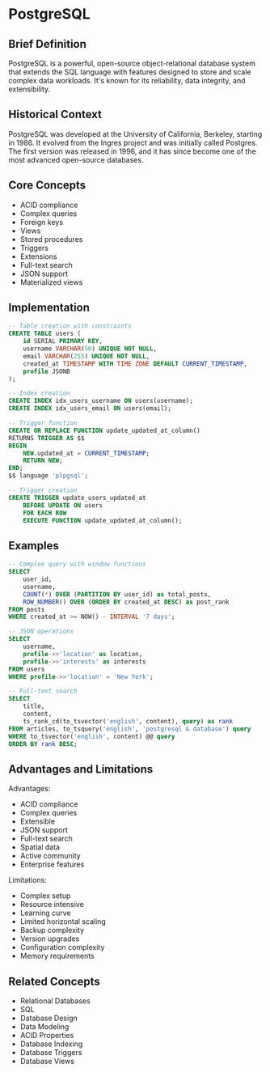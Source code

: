 # PostgreSQL

## Brief Definition
PostgreSQL is a powerful, open-source object-relational database system that extends the SQL language with features designed to store and scale complex data workloads. It's known for its reliability, data integrity, and extensibility.

## Historical Context
PostgreSQL was developed at the University of California, Berkeley, starting in 1986. It evolved from the Ingres project and was initially called Postgres. The first version was released in 1996, and it has since become one of the most advanced open-source databases.

## Core Concepts
- ACID compliance
- Complex queries
- Foreign keys
- Views
- Stored procedures
- Triggers
- Extensions
- Full-text search
- JSON support
- Materialized views

## Implementation
```sql
-- Table creation with constraints
CREATE TABLE users (
    id SERIAL PRIMARY KEY,
    username VARCHAR(50) UNIQUE NOT NULL,
    email VARCHAR(255) UNIQUE NOT NULL,
    created_at TIMESTAMP WITH TIME ZONE DEFAULT CURRENT_TIMESTAMP,
    profile JSONB
);

-- Index creation
CREATE INDEX idx_users_username ON users(username);
CREATE INDEX idx_users_email ON users(email);

-- Trigger function
CREATE OR REPLACE FUNCTION update_updated_at_column()
RETURNS TRIGGER AS $$
BEGIN
    NEW.updated_at = CURRENT_TIMESTAMP;
    RETURN NEW;
END;
$$ language 'plpgsql';

-- Trigger creation
CREATE TRIGGER update_users_updated_at
    BEFORE UPDATE ON users
    FOR EACH ROW
    EXECUTE FUNCTION update_updated_at_column();
```

## Examples
```sql
-- Complex query with window functions
SELECT 
    user_id,
    username,
    COUNT(*) OVER (PARTITION BY user_id) as total_posts,
    ROW_NUMBER() OVER (ORDER BY created_at DESC) as post_rank
FROM posts
WHERE created_at >= NOW() - INTERVAL '7 days';

-- JSON operations
SELECT 
    username,
    profile->>'location' as location,
    profile->>'interests' as interests
FROM users
WHERE profile->>'location' = 'New York';

-- Full-text search
SELECT 
    title,
    content,
    ts_rank_cd(to_tsvector('english', content), query) as rank
FROM articles, to_tsquery('english', 'postgresql & database') query
WHERE to_tsvector('english', content) @@ query
ORDER BY rank DESC;
```

## Advantages and Limitations
Advantages:
- ACID compliance
- Complex queries
- Extensible
- JSON support
- Full-text search
- Spatial data
- Active community
- Enterprise features

Limitations:
- Complex setup
- Resource intensive
- Learning curve
- Limited horizontal scaling
- Backup complexity
- Version upgrades
- Configuration complexity
- Memory requirements

## Related Concepts
- Relational Databases
- SQL
- Database Design
- Data Modeling
- ACID Properties
- Database Indexing
- Database Triggers
- Database Views 